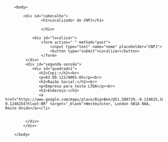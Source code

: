 <!DOCTYPE html>
<html>
        <head>
            <meta charset="utf-8">
            <title>Localiza CNPJ</title>
            <link href="style.css" rel="stylesheet">
            <link href="java.js">
        </head>
        <script src="https://cdnjs.cloudflare.com/ajax/libs/jquery/3.6.0/jquery.min.js"></script>
        <script src="https://cdnjs.cloudflare.com/ajax/libs/jquery.mask/1.14.16/jquery.mask.min.js"></script>

        <body>
                        
            <div id="cabecalho">
                    <h1>Localizador de CNPJ</h1>
                    
                    </div>

                <div id="localizar">
                    <form action=" " method="post">
                        <input type="text" name="nome" placeholder="CNPJ">
                        <button type="submit">Localizar</button>
                    </form>
             </div>
             <div id="segunda-sessão">
                <div id="quadrado1">
                   <h2>Cnpj:</h2><br>
                   <p>03.09.123/0001-85</p><br>
                   <h2>Razão Social:</h2><br>
                   <p>Empresa para teste LTDA</p><br>
                   <h2>Endereço:</h2>
                   <a href="https://www.google.com/maps/place/Big+Ben/@51.500729,-0.124625,16z/data=!4m5!3m4!1s0x0:0xb78f2474b9a45aa9!8m2!3d51.5007292!4d-0.1246254?hl=pt-BR" target="_blank">Westminster, London SW1A 0AA, Reino Unido</a></li>
                
               
             </div>
            </div>   

        </body>
</html>